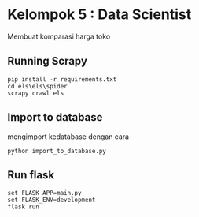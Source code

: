 # Kelompok 5 : Data Scientist
Membuat komparasi harga toko

## Running Scrapy
```
pip install -r requirements.txt
cd els\els\spider
scrapy crawl els
```

## Import to database
mengimport kedatabase dengan cara

```
python import_to_database.py
```

## Run flask
```
set FLASK_APP=main.py
set FLASK_ENV=development
flask run
```
